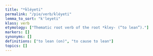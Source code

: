 ```yaml
---
title: "*ḱléyeti"
permalink: "/pie/verb/ḱléyeti"
lemma_to_sort: "k'leyeti"
klass: verb
etymology: ["Thematic root verb of the root *ḱley- (“to lean”)."]
markers: []
synonyms: []
definitions: ["to lean (on)", "to cause to lean"]
topics: []
---
```

